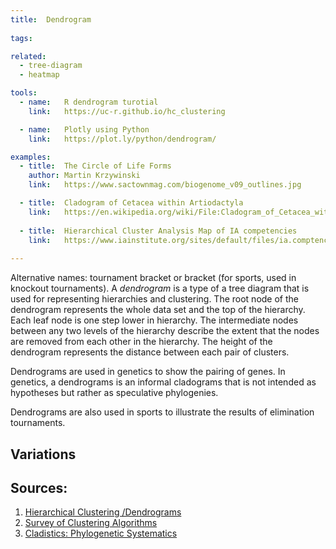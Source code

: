 ```yaml
---
title:  Dendrogram
  
tags:

related:
  - tree-diagram
  - heatmap

tools:
  - name:   R dendrogram turotial
    link:   https://uc-r.github.io/hc_clustering

  - name:   Plotly using Python
    link:   https://plot.ly/python/dendrogram/

examples:
  - title:  The Circle of Life Forms
    author: Martin Krzywinski
    link:   https://www.sactownmag.com/biogenome_v09_outlines.jpg

  - title:  Cladogram of Cetacea within Artiodactyla
    link:   https://en.wikipedia.org/wiki/File:Cladogram_of_Cetacea_within_Artiodactyla.png
    
  - title:  Hierarchical Cluster Analysis Map of IA competencies
    link:   https://www.iainstitute.org/sites/default/files/ia.comptencies.graphs.pdf
    
---
```


Alternative names: tournament bracket or bracket (for sports, used in knockout tournaments). A <dfn>dendrogram</dfn> is a type of a tree diagram that is used for representing hierarchies and clustering. The root node of the dendrogram represents the whole data set and the top of the hierarchy. Each leaf node is one step lower in hierarchy. The intermediate nodes between any two levels of the hierarchy describe the extent that the nodes are removed from each other in the hierarchy. The height of the dendrogram represents the distance between each pair of clusters.

<!--more-->

Dendrograms are used in genetics to show the pairing of genes. In genetics, a dendrograms is an informal cladograms that is not intended as hypotheses but rather as speculative phylogenies.  

Dendrograms are also used in sports to illustrate the results of elimination tournaments.

## Variations

## Sources: 
1. [Hierarchical Clustering /Dendrograms](https://ncss-wpengine.netdna-ssl.com/wp-content/themes/ncss/pdf/Procedures/NCSS/Hierarchical_Clustering-Dendrograms.pdf)
2. [Survey of Clustering Algorithms](https://grid.cs.gsu.edu/~wkim/index_files/papers/surveyclustering.pdf)
3. [Cladistics: Phylogenetic Systematics](http://palaeos.com/systematics/cladistics/cladogram.html)

